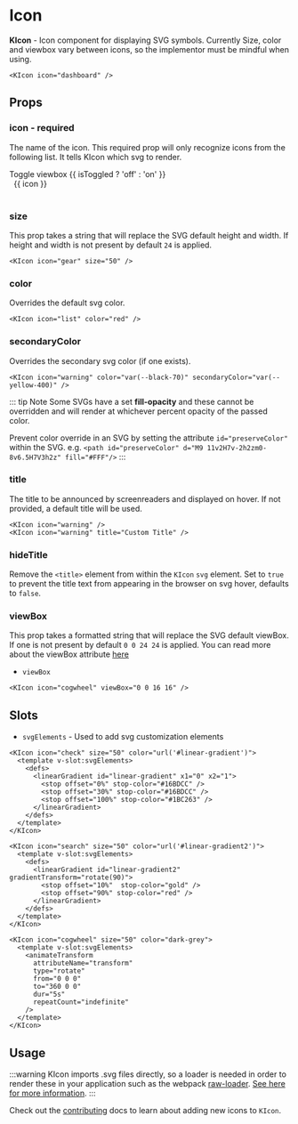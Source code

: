 # Icon

**KIcon** - Icon component for displaying SVG symbols. Currently Size, color and viewbox vary between icons, so the implementor must be mindful when using.

<KIcon icon="dashboard" />

```vue
<KIcon icon="dashboard" />
```

## Props

### icon - required

The name of the icon. This required prop will only recognize icons from the
following list. It tells KIcon which svg to render.

<div>
  <KToggle v-slot="{ isToggled, toggle }">
    <div>
      <KButton
        appearance="outline"
        class="mb-4"
        @click="toggle">Toggle viewbox {{ isToggled ? 'off' : 'on' }}</KButton>
      <div class="icon-row">
        <div
          v-for="icon in $icons"
          class="icon-cell"
          :class="{ hasBg: isToggled }">
          <KIcon
            size="24"
            :icon="icon" />
          <span>{{ icon }}</span>
        </div>
      </div>
    </div>
  </KToggle>
</div>
&nbsp;

### size

This prop takes a string that will replace the SVG default height and width. If height and width is not present by default `24` is applied.

<KIcon icon="gear" size="50" />

```vue
<KIcon icon="gear" size="50" />
```

### color

Overrides the default svg color.

<KIcon icon="list" color="red" />

```vue
<KIcon icon="list" color="red" />
```

### secondaryColor

Overrides the secondary svg color (if one exists).

<KIcon icon="warning" color="var(--black-70)" secondaryColor="var(--yellow-400)" />

```vue
<KIcon icon="warning" color="var(--black-70)" secondaryColor="var(--yellow-400)" />
```

::: tip Note
Some SVGs have a set **fill-opacity** and these cannot be overridden and will
render at whichever percent opacity of the passed color.

Prevent color override in an SVG by setting the attribute `id="preserveColor"`
within the SVG.
e.g. `<path id="preserveColor" d="M9 11v2H7v-2h2zm0-8v6.5H7V3h2z" fill="#FFF"/>`
:::

### title

The title to be announced by screenreaders and displayed on hover. If not provided, a default title will be used.

<KIcon icon="warning" />
<KIcon icon="warning" title="Custom Title" />

```vue
<KIcon icon="warning" />
<KIcon icon="warning" title="Custom Title" />
```

### hideTitle

Remove the `<title>` element from within the `KIcon` `svg` element. Set to `true` to prevent the title text from appearing in the browser on svg hover, defaults to `false`.

### viewBox

This prop takes a formatted string that will replace the SVG default viewBox. If one is not present by default `0 0 24 24` is applied.
You can read more about the viewBox attribute
[here](https://developer.mozilla.org/en-US/docs/Web/SVG/Attribute/viewBox)

- `viewBox`

<KIcon icon="cogwheel" viewBox="0 0 16 16" />

```vue
<KIcon icon="cogwheel" viewBox="0 0 16 16" />
```

## Slots

- `svgElements` - Used to add svg customization elements

<KIcon icon="check" size="50" color="url('#linear-gradient')">
  <template v-slot:svgElements>
    <defs>
      <linearGradient id="linear-gradient" x1="0" x2="1">
        <stop offset="0%" stop-color="#16BDCC" />
        <stop offset="30%" stop-color="#16BDCC" />
        <stop offset="100%" stop-color="#1BC263" />
      </linearGradient>
    </defs>
  </template>
</KIcon>

<KIcon icon="search" size="50" color="url('#linear-gradient2')">
  <template v-slot:svgElements>
    <defs>
      <linearGradient id="linear-gradient2" gradientTransform="rotate(90)">
        <stop offset="10%"  stop-color="gold" />
        <stop offset="90%" stop-color="red" />
      </linearGradient>
    </defs>
  </template>
</KIcon>

<KIcon icon="cogwheel" size="50" color="dark-grey">
  <template v-slot:svgElements>
    <animateTransform
      attributeName="transform"
      type="rotate"
      from="0 0 0"
      to="360 0 0"
      dur="5s"
      repeatCount="indefinite"
    />
  </template>
</KIcon>

```vue
<KIcon icon="check" size="50" color="url('#linear-gradient')">
  <template v-slot:svgElements>
    <defs>
      <linearGradient id="linear-gradient" x1="0" x2="1">
        <stop offset="0%" stop-color="#16BDCC" />
        <stop offset="30%" stop-color="#16BDCC" />
        <stop offset="100%" stop-color="#1BC263" />
      </linearGradient>
    </defs>
  </template>
</KIcon>

<KIcon icon="search" size="50" color="url('#linear-gradient2')">
  <template v-slot:svgElements>
    <defs>
      <linearGradient id="linear-gradient2" gradientTransform="rotate(90)">
        <stop offset="10%"  stop-color="gold" />
        <stop offset="90%" stop-color="red" />
      </linearGradient>
    </defs>
  </template>
</KIcon>

<KIcon icon="cogwheel" size="50" color="dark-grey">
  <template v-slot:svgElements>
    <animateTransform
      attributeName="transform"
      type="rotate"
      from="0 0 0"
      to="360 0 0"
      dur="5s"
      repeatCount="indefinite"
    />
  </template>
</KIcon>
```

## Usage

:::warning
KIcon imports .svg files directly, so a loader is needed in order to render these in your application such as the webpack
[raw-loader](https://webpack.js.org/loaders/raw-loader/). [See here for more information](/#raw-loader).
:::

Check out the [contributing](/contributing/adding-an-icon.html) docs to learn about adding new icons to `KIcon`.

<style lang="scss" scoped>
.icon-row {
  display: grid;
  grid-template-columns: repeat(3, 1fr);
  grid-gap: 10px;
  .icon-cell {
    display: flex;
    align-items: center;
    &.hasBg .kong-icon {
      background-color: var(--blue-200);
    }
  }
  span {
    margin: 0 .5rem;
  }
}
</style>
